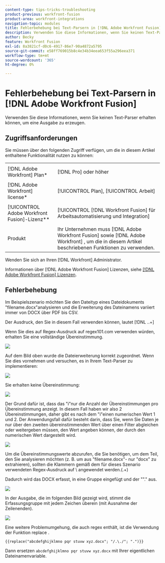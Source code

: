 ```yaml
---
content-type: tips-tricks-troubleshooting
product-previous: workfront-fusion
product-area: workfront-integrations
navigation-topic: modules
title: Fehlerbehebung bei Text-Parsern in [!DNL Adobe Workfront Fusion]
description: Verwenden Sie diese Informationen, wenn Sie keinen Text-Parser zur Ausgabe erhalten können.
author: Becky
feature: Workfront Fusion
exl-id: 8a3821cf-d0c6-4917-86e7-90a4872a5795
source-git-commit: e58ff769015b8c4e34b34eea653f55a296eea371
workflow-type: tm+mt
source-wordcount: '365'
ht-degree: 0%

---
```


# Fehlerbehebung bei Text-Parsern in [!DNL Adobe Workfront Fusion]

Verwenden Sie diese Informationen, wenn Sie keinen Text-Parser erhalten können, um eine Ausgabe zu erzeugen.

## Zugriffsanforderungen

Sie müssen über den folgenden Zugriff verfügen, um die in diesem Artikel enthaltene Funktionalität nutzen zu können:

<table style="table-layout:auto">
 <col> 
 <col> 
 <tbody> 
  <tr> 
    <td role="rowheader">[!DNL Adobe Workfront] Plan*</td> 
   <td> <p>[!DNL Pro] oder höher</p> </td> 
  </tr> 
  <tr data-mc-conditions=""> 
   <td role="rowheader">[!DNL Adobe Workfront] license*</td> 
   <td> <p>[!UICONTROL Plan], [!UICONTROL Arbeit]</p> </td> 
  </tr> 
  <tr> 
   <td role="rowheader">[!UICONTROL Adobe Workfront Fusion]-Lizenz**</td> 
   <td> <p>[!UICONTROL [!DNL Workfront Fusion] für Arbeitsautomatisierung und Integration] </p>  </td> 
  </tr> 
  <tr> 
   <td role="rowheader">Produkt</td> 
   <td>Ihr Unternehmen muss [!DNL Adobe Workfront Fusion] sowie [!DNL Adobe Workfront] , um die in diesem Artikel beschriebenen Funktionen zu verwenden.</td> 
  </tr> 
 </tbody> 
</table>

Wenden Sie sich an Ihren [!DNL Workfront] Administrator.

Informationen über [!DNL Adobe Workfront Fusion] Lizenzen, siehe [[!DNL Adobe Workfront Fusion] Lizenzen](../../workfront-fusion/get-started/license-automation-vs-integration.md).

## Fehlerbehebung

Im Beispielszenario möchten Sie den Dateityp eines Dateidokuments &quot;filename.docx&quot;analysieren und die Erweiterung des Dateinamens variiert immer von DOCX über PDF bis CSV.

Der Ausdruck, den Sie in diesem Fall verwenden können, lautet [!DNL \..+]

Wenn Sie dies auf Regex-Ausdruck auf regex101.com verwenden würden, erhalten Sie eine vollständige Übereinstimmung.

![](assets/regex-expression-350x130.png)

Auf dem Bild oben wurde die Dateierweiterung korrekt zugeordnet. Wenn Sie dies vornehmen und versuchen, es in Ihrem Text-Parser zu implementieren:

![](assets/text-parser-350x602.png)

Sie erhalten keine Übereinstimmung:

![](assets/text-parser-you-dont-get-a-match-350x365.png)

Der Grund dafür ist, dass das &quot;i&quot;nur die Anzahl der Übereinstimmungen pro Übereinstimmung anzeigt. In diesem Fall haben wir also 2 Übereinstimmungen, daher gibt es nach dem &quot;i&quot;einen numerischen Wert 1 und 2. Der Anwendungsfall dafür besteht darin, dass Sie, wenn Sie Daten je nur über den zweiten übereinstimmenden Wert über einen Filter abgleichen oder weitergeben müssen, den Wert angeben können, der durch den numerischen Wert dargestellt wird.

![](assets/text-parser-matches-350x355.png)

Um die Übereinstimmungswerte abzurufen, die Sie benötigen, um dem Teil, den Sie analysieren möchten (z. B. um aus &quot;filename.docx&quot;- nur &quot;docx&quot; zu extrahieren), sollten die Klammern gemäß dem für dieses Szenario verwendeten Regex-Ausdruck auf \ angewendet werden.(.+)

Dadurch wird das DOCX erfasst, in eine Gruppe eingefügt und der &quot;&quot;.&quot; aus.

![](assets/text-parser-get-matches-350x592.png)

In der Ausgabe, die im folgenden Bild gezeigt wird, stimmt die Erfassungsgruppe mit jedem Zeichen überein (mit Ausnahme der Zeilenenden).

![](assets/text-parser-output-350x389.png)

Eine weitere Problemumgehung, die auch regex enthält, ist die Verwendung der Funktion replace .

`{{replace("abcdefghijklmno pqr stuvw xyz.docx"; "/.\./"; ".")}}`

Dann ersetzen `abcdefghijklmno pqr stuvw xyz.docx` mit Ihrer eigentlichen Dateinamenvariable.
